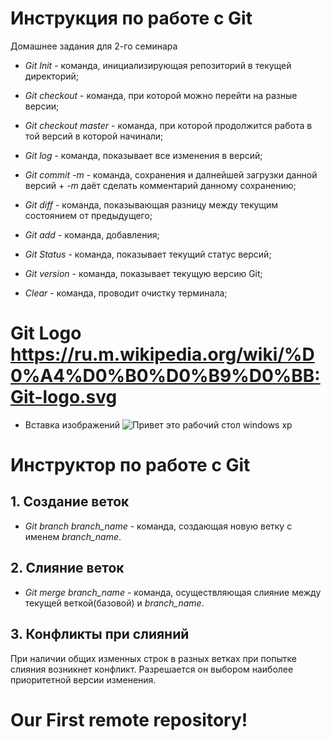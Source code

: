 # Инструкция по работе с Git 
Домашнее задания для 2-го семинара

*  *Git Init* - команда, инициализирующая репозиторий в текущей директорий;

*  *Git checkout* - команда, при которой можно перейти на разные версии;

* *Git checkout master* - команда, при которой продолжится работа в той версий в которой начинали;

* *Git log* - команда, показывает все изменения в версий;

* *Git commit -m* - команда, сохранения и далнейшей загрузки данной версий + *-m* даёт сделать комментарий данному сохранению;

* *Git diff* - команда, показывающая разницу между текущим состоянием от предыдущего;

* *Git add* - команда, добавления;

* *Git Status* - команда, показывает текущий статус версий;

* *Git version* - команда, показывает текущую версию Git;

* *Clear* - команда, проводит очистку терминала;

# Git Logo https://ru.m.wikipedia.org/wiki/%D0%A4%D0%B0%D0%B9%D0%BB:Git-logo.svg

* Вставка изображений
![Привет это рабочий стол windows xp](Justpic.jpg)
# Инструктор по работе с Git


## 1. Создание веток

* *Git branch branch_name* - команда, создающая новую ветку с именем *branch_name*.

## 2. Слияние веток 

* *Git merge branch_name* - команда, осуществляющая слияние между текущей веткой(базовой) и *branch_name*.

## 3. Конфликты при слияний 

При наличии общих изменных строк в разных ветках при попытке слияния возникнет конфликт. Разрешается он выбором наиболее приоритетной версии изменения.

# Our First remote repository!